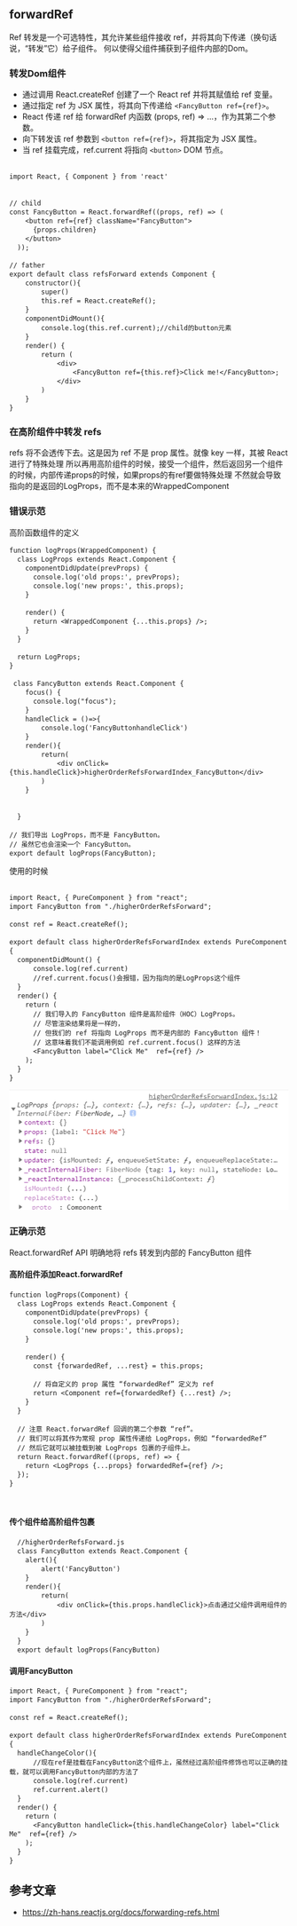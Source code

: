 ## forwardRef

Ref 转发是一个可选特性，其允许某些组件接收 ref，并将其向下传递（换句话说，“转发”它）给子组件。
何以使得父组件捕获到子组件内部的Dom。


### 转发Dom组件

- 通过调用 React.createRef 创建了一个 React ref 并将其赋值给 ref 变量。
- 通过指定 ref 为 JSX 属性，将其向下传递给 `<FancyButton ref={ref}>`。
- React 传递 ref 给 forwardRef 内函数 (props, ref) => ...，作为其第二个参数。
- 向下转发该 ref 参数到 `<button ref={ref}>`，将其指定为 JSX 属性。
- 当 ref 挂载完成，ref.current 将指向 `<button>` DOM 节点。

```

import React, { Component } from 'react'


// child
const FancyButton = React.forwardRef((props, ref) => (
    <button ref={ref} className="FancyButton">
      {props.children}
    </button>
  ));

// father
export default class refsForward extends Component {
    constructor(){
        super()
        this.ref = React.createRef();
    }
    componentDidMount(){
        console.log(this.ref.current);//child的button元素
    }
    render() {
        return (
            <div>
                <FancyButton ref={this.ref}>Click me!</FancyButton>;
            </div>
        )
    }
}

```

### 在高阶组件中转发 refs

refs 将不会透传下去。这是因为 ref 不是 prop 属性。就像 key 一样，其被 React 进行了特殊处理
所以再用高阶组件的时候，接受一个组件，然后返回另一个组件的时候，内部传递props的时候，如果props的有ref要做特殊处理
不然就会导致指向的是返回的LogProps，而不是本来的WrappedComponent

### 错误示范
高阶函数组件的定义
```
function logProps(WrappedComponent) {
  class LogProps extends React.Component {
    componentDidUpdate(prevProps) {
      console.log('old props:', prevProps);
      console.log('new props:', this.props);
    }

    render() {
      return <WrappedComponent {...this.props} />;
    }
  }

  return LogProps;
}

 class FancyButton extends React.Component {
    focus() {
      console.log("focus");
    }
    handleClick = ()=>{
        console.log('FancyButtonhandleClick')
    }
    render(){
        return(
            <div onClick={this.handleClick}>higherOrderRefsForwardIndex_FancyButton</div>
        )
    }
  

  }

// 我们导出 LogProps，而不是 FancyButton。
// 虽然它也会渲染一个 FancyButton。
export default logProps(FancyButton);

```

使用的时候
```

import React, { PureComponent } from "react";
import FancyButton from "./higherOrderRefsForward";

const ref = React.createRef();

export default class higherOrderRefsForwardIndex extends PureComponent {
  componentDidMount() {
      console.log(ref.current)
      //ref.current.focus()会报错，因为指向的是LogProps这个组件
  }
  render() {
    return (
      // 我们导入的 FancyButton 组件是高阶组件（HOC）LogProps。
      // 尽管渲染结果将是一样的，
      // 但我们的 ref 将指向 LogProps 而不是内部的 FancyButton 组件！
      // 这意味着我们不能调用例如 ref.current.focus() 这样的方法
      <FancyButton label="Click Me"  ref={ref} />
    );
  }
}

```

<img src='./img/forwardRef.png'>

### 正确示范

React.forwardRef API 明确地将 refs 转发到内部的 FancyButton 组件

#### 高阶组件添加React.forwardRef
```
function logProps(Component) {
  class LogProps extends React.Component {
    componentDidUpdate(prevProps) {
      console.log('old props:', prevProps);
      console.log('new props:', this.props);
    }

    render() {
      const {forwardedRef, ...rest} = this.props;

      // 将自定义的 prop 属性 “forwardedRef” 定义为 ref
      return <Component ref={forwardedRef} {...rest} />;
    }
  }

  // 注意 React.forwardRef 回调的第二个参数 “ref”。
  // 我们可以将其作为常规 prop 属性传递给 LogProps，例如 “forwardedRef”
  // 然后它就可以被挂载到被 LogProps 包裹的子组件上。
  return React.forwardRef((props, ref) => {
    return <LogProps {...props} forwardedRef={ref} />;
  });
}



```


#### 传个组件给高阶组件包裹

```
  //higherOrderRefsForward.js
  class FancyButton extends React.Component {
    alert(){
        alert('FancyButton')
    }
    render(){
        return(
            <div onClick={this.props.handleClick}>点击通过父组件调用组件的方法</div>
        )
    }
  }
  export default logProps(FancyButton)
```

#### 调用FancyButton
```
import React, { PureComponent } from "react";
import FancyButton from "./higherOrderRefsForward";

const ref = React.createRef();

export default class higherOrderRefsForwardIndex extends PureComponent {
  handleChangeColor(){
      //现在ref是挂载在FancyButton这个组件上，虽然经过高阶组件修饰也可以正确的挂载，就可以调用FancyButton内部的方法了
      console.log(ref.current)
      ref.current.alert()
  }
  render() {
    return (
      <FancyButton handleClick={this.handleChangeColor} label="Click Me"  ref={ref} />
    );
  }
}

```

## 参考文章

- https://zh-hans.reactjs.org/docs/forwarding-refs.html